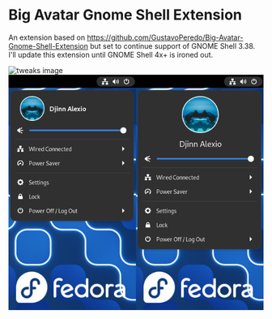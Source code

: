 # Big Avatar Gnome Shell Extension
An extension based on https://github.com/GustavoPeredo/Big-Avatar-Gnome-Shell-Extension but set to continue support of GNOME Shell 3.38.
I'll update this extension until GNOME Shell 4x+ is ironed out.

![tweaks image](https://raw.githubusercontent.com/GustavoPeredo/Big-Avatar-Gnome-Shell-Extension/master/tweaks.png)
![screenshot](https://raw.githubusercontent.com/GustavoPeredo/Big-Avatar-Gnome-Shell-Extension/master/screenshot.png)
